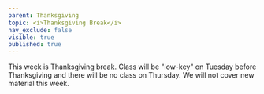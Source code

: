 ```yaml
---
parent: Thanksgiving
topic: <i>Thanksgiving Break</i>
nav_exclude: false
visible: true
published: true
---
```


This week is Thanksgiving break. Class will be "low-key" on Tuesday before Thanksgiving and there will be no class on Thursday. We will not cover new material this week.
